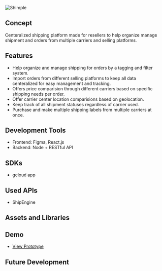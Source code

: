 ![Shimple](https://i.imgur.com/QJ5fykf.png)

## Concept ## 
Centeralized shipping platform made for resellers to help organize manage shipment and orders from multiple carriers and selling platforms.

## Features ##

+ Help organize and manage shipping for orders by a tagging and filter system. 
+ Import orders from different selling platforms to keep all data centeralized for easy management and tracking.  
+ Offers price comparision through different carriers based on specific shipping needs per order. 
+ Offer carrier center location comparisions based on geolocation. 
+ Keep track of all shipment statuses regardless of carrier used. 
+ Purchase and make multiple shipping labels from multiple carriers at once. 

## Development Tools ##
+ Frontend: Figma, React.js
+ Backend: Node + RESTful API

## SDKs ##

+ gcloud app

## Used APIs ##

+ ShipEngine

## Assets and Libraries ##

## Demo ##

+ [View Prototype](https://www.figma.com/proto/E2mmuVUHcCIXXCrNeYUQxrpe/Shimple?node-id=20%3A292&viewport=1622%2C337%2C0.17979854345321655&scaling=min-zoom)

## Future Development ##